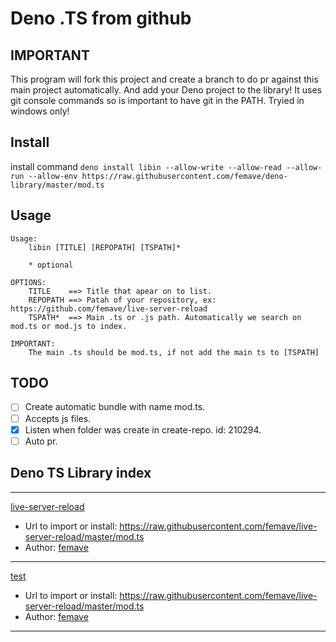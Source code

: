 # Deno .TS from github

## IMPORTANT

This program will fork this project and create a branch to do pr against this main project automatically.
And add your Deno project to the library!
It uses git console commands so is important to have git in the PATH.
Tryied in windows only!

## Install

install command 
`deno install libin --allow-write --allow-read --allow-run --allow-env https://raw.githubusercontent.com/femave/deno-library/master/mod.ts`

## Usage

```
Usage:
    libin [TITLE] [REPOPATH] [TSPATH]*

    * optional

OPTIONS:
    TITLE    ==> Title that apear on to list.
    REPOPATH ==> Patah of your repository, ex: https://github.com/femave/live-server-reload
    TSPATH*  ==> Main .ts or .js path. Automatically we search on mod.ts or mod.js to index.

IMPORTANT:
    The main .ts should be mod.ts, if not add the main ts to [TSPATH]
```

## TODO

- [ ] Create automatic bundle with name mod.ts.
- [ ] Accepts js files.
- [x] Listen when folder was create in create-repo. id: 210294.
- [ ] Auto pr.

## Deno TS Library index

---
[live-server-reload](https://github.com/femave/live-server-reload)
- Url to import or install: https://raw.githubusercontent.com/femave/live-server-reload/master/mod.ts
- Author: [femave](https://github.com/femave)
---
[test](https://github.com/femave/live-server-reload)
- Url to import or install: https://raw.githubusercontent.com/femave/live-server-reload/master/mod.ts
- Author: [femave](https://github.com/femave)
---